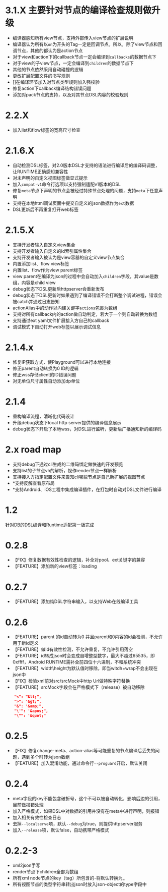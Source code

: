 # 3.1.X 主要针对节点的编译检查规则做升级
- 编译器感知所有view节点，支持外部传入view节点的扩展说明
- 编译器认为所有以`on`为开头的Tag一定是回调节点。所以，除了view节点和回调节点，其他的都认为是action节点
- 对于view和action下的callback节点一定会编译到`callbacks`的数据节点下
- 对于view的子view节点，一定会编译到`children`的数据节点下
- 其他的节点依然采用自动碰撞的逻辑
- 更改扩展配置文件的书写规则
- []在编译环节加入对节点类型规则加入强校验
- 修复action下callback编译结构错误问题
- 添加对pack节点的支持，以及对其节点DSL内容的校验规则

# 2.2.X
- 加入list和flow标签的宽高尺寸检查

# 2.1.6.X
- 自动检测DSL标签，对2.0版本DSL才支持的语法进行编译后的编译码调整，让RUNTIME正确感知兼容性
- 对未声明的自定义视图标签做显式提示
- 加入`compat-v1`命令行选项以支持强制适配v1版本的DSL
- 修复`meta`节点下声明的节点会被经过特殊节点处理的问题，支持`meta`下任意声明
- 支持在本地html调试页面中提交自定义的json数据作为`ext`数据
- DSL更新后不再重复打开web标签

# 2.1.5.X
- 支持开发者输入自定义view集合
- 支持开发者输入自定义的id索引属性集合
- 支持开发者输入被认为是view容器的自定义view节点集合
- 内置添加list、flow view标签
- 内置list、flow作为view parent标签
- view parent在编译为json的过程中会自动加入`children`字段，其value是数组，内容是child view 
- debug状态下DSL更新后httpserver会重新发布
- debug状态下DSL更新时如果遇到了编译错误不会打断整个调试进程，错误会被catch并通过日志告知
- actionAlias中的动作以内建关键字`actions`包裹为数组
- 支持对所有callback内的action做自动判定，若大于一个则自动转换为数组
- 支持通过ext yaml文件扩展接入方自己的callback
- 调试模式下自动打开web标签以展示调试信息

# 2.1.4.x
- 修复IP获取方式，使Playground可以进行本地连接
- 修正parent自动转换为0 ID的逻辑
- 修正wss存储client的ID错误问题
- 对无单位尺寸属性自动添加dp单位

# 2.1.4
- 重构编译流程，清晰化代码设计
- 升级debug状态下local http server提供的编译信息展示
- debug状态下开启了本地wss，对DSL进行监听，更新后广播通知新的编译码

# 2.x road map
- 支持debug下通过cli生成的二维码绑定做快速的开发预览
- 支持list的子节点vh的解析，视作render节点一样解析
- 支持接入方指定配置文件来告知cli哪些节点是自己新扩展的视图节点
- *支持反解查看原布局
- *支持Android、iOS工程中集成编译插件，在打包时自动对DSL文件进行编译

# 1.2
针对DB的DSL编译和Runtime适配第一版完成

# 0.2.8
- 【FIX】修复数据有效性检查的逻辑，补全对pool、ext关键字的兼容
- 【FEATURE】添加新的view标签：loading

# 0.2.7
- 【FEATURE】添加纯DSL字符串输入，以支持Web在线编译工具

# 0.2.6
- 【FEATURE】parent 的id自动转为0 并且parent和0内容的id会检测，不允许用于新id定义
- 【FEATURE】做id有效性检测，不允许重复，不允许引用落空
- 【FEATURE】id转成json时会变成自增整型数字，最大不超过65535，即0xffff，Android RUNTIME需补全前四位十六进制，不和系统冲突
- 【FEATURE】width\height为默认值时移除，即当witdh=wrap不会出现在json中
- 【FIX】检验xml前对src/srcMock中http Url做特殊字符替换
- 【FEATURE】srcMock字段会在严格模式下（release）被自动移除

```json
    "<": "&lt;",
    ">": '&gt;",
    "&": '&amp;",
    "\'": '&apos;",
    "\"": '&quot;"
```

# 0.2.5
- 【FIX】修复change-meta、action-alias等可能重复的节点编译后丢失的问题，遇到多个时转为json数组
- 【FEATURE】加入混淆功能，通过命令行`--proguard`开启，默认关闭

# 0.2.4
- meta字段的key不能包含破折号，这个不可以被自动转化，影响后边的引用，目前做报错处理
- 加入严格模式，如果DSL中对数据的引用并没有在meta中进行声明，则报错
- 加入相关有效性检查日志
- 去掉`--localserve`项，默认`--debug`为true，则提供httpserver服务
- 加入`--release`项，默认false，自动携带严格模式

# 0.2.2-3
- xml2json手写
- render节点下children全部为数组
- 所有xml node节点的key（tag）所包含的-将默认转换为_
- 所有视图节点的类型字符串转出json时放入json-object的type字段中